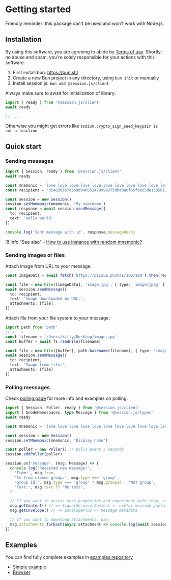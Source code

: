 # Getting started

Friendly reminder: this package can't be used and won't work with Node.js.

## Installation

By using this software, you are agreeing to abide by [Terms of use](https://github.com/sessionjs/client/blob/main/TERMS.md). Shortly: no abuse and spam, you're solely responsible for your actions with this software.

1. First install bun: https://bun.sh/
2. Create a new Bun project in any directory, using `bun init` or manually
3. Install session.js: `bun add @session.js/client`

Always make sure to await for initialization of library:

```ts
import { ready } from '@session.js/client'
await ready

// ...
```

Otherwise you might get errors like `sodium.crypto_sign_seed_keypair is not a function`

## Quick start

### Sending messages

```ts
import { Session, ready } from '@session.js/client'
await ready

const mnemonic = 'love love love love love love love love love love love love love'
const recipient = '054830367d369d94605247999a375dbd0a0f65fdec5de1535612bcb6d4de452c69'

const session = new Session()
session.setMnemonic(mnemonic, 'My username')
const response = await session.sendMessage({ 
  to: recipient, 
  text: 'Hello world' 
})

console.log('Sent message with id', response.messageHash)
```

!!! Info "See also"
    - [How to use instance with random mnemonic?](./mnemonic.md#generate-random-mnemonic)

### Sending images or files

Attach image from URL to your message:

```ts
const imageData = await fetch('https://picsum.photos/100/100').then(res => res.arrayBuffer())

const file = new File([imageData], 'image.jpg', { type: 'image/jpeg' })
await session.sendMessage({ 
  to: recipient,
  text: 'Image downloaded by URL:',
  attachments: [file]
})
```

Attach file from your file system to your message:

```ts
import path from 'path'
// <...>
const filename = '/Users/kitty/Desktop/image.jpg'
const buffer = await fs.readFile(filename)

const file = new File([buffer], path.basename(filename), { type: 'image/jpeg' })
await session.sendMessage({
  to: recipient, 
  text: 'Image from file:', 
  attachments: [file] 
})
```

### Polling messages

Check [polling page](./polling.md) for more info and examples on polling.

```ts
import { Session, Poller, ready } from '@session.js/client'
import { SnodeNamespaces, type Message } from '@session.js/types'
await ready

const mnemonic = 'love love love love love love love love love love love love love'

const session = new Session()
session.setMnemonic(mnemonic, 'Display name')

const poller = new Poller() // polls every 3 seconds
session.addPoller(poller)

session.on('message', (msg: Message) => {
  console.log('Received new message!', 
    'From:', msg.from,
    'Is from closed group:', msg.type === 'group',
    'Group id:', msg.type === 'group' ? msg.groupId : 'Not group',
    'Text:', msg.text ?? 'No text',
  )

  // If you want to access more properties and experiment with them, use getEnvelope and getContent
  msg.getContent() // => SignalService.Content <- useful message payload
  msg.getCnvelope() // => EnvelopePlus <- message metadata

  // If you want to download attachments, use:
  msg.attachments.forEach(async attachment => console.log(await session.getFile(attachment)))
})
```

## Examples

You can find fully complete examples in [examples repository](https://github.com/sessionjs/examples/)

- [Simple example](https://github.com/sessionjs/examples/tree/main/simple)
- [Browser](https://github.com/sessionjs/examples/tree/main/browser-simple)
